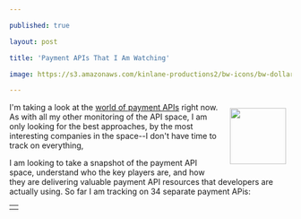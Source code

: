 ---
published: true
layout: post
title: 'Payment APIs That I Am Watching'
image: https://s3.amazonaws.com/kinlane-productions2/bw-icons/bw-dollar-sign.jpg
---

<p><img style="padding: 10px;" src="https://s3.amazonaws.com/kinlane-productions2/bw-icons/bw-dollar-sign.jpg" alt="" width="100" align="right" />
<p>I'm taking a look at the <a href="http://apievangelist.com/2014/02/24/landscape-targeting-payment-apis/">world of payment APIs</a> right now. As with all my other monitoring of the API space, I am only looking for the best approaches, by the most interesting companies in the space--I don't have time to track on everything,&nbsp;
<p>I am looking to take a snapshot of the payment API space, understand who the key players are, and how they are delivering valuable payment API resources that developers are actually using. So far I am tracking on 34 separate payment APis:
<table border="0" cellpadding="5" width="&ldquo;90%&quot;" align="center">
<tbody>
<tr>
<td colspan="2" align="center">

